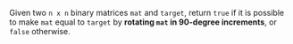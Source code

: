 Given two `n x n` binary matrices `mat` and `target`, return `true` if it is possible to make `mat` equal to `target` by **rotating `mat` in 90-degree increments**, or `false` otherwise.